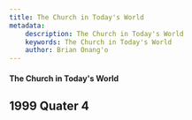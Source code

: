 ```yaml
---
title: The Church in Today's World
metadata:
    description: The Church in Today's World
    keywords: The Church in Today's World
    author: Brian Onang'o
---
```


#### The Church in Today's World

## 1999 Quater 4
